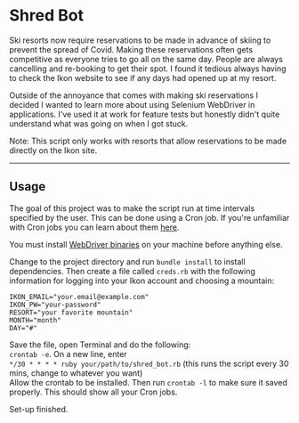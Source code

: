 # Shred Bot


Ski resorts now require reservations to be made in advance of skiing to prevent the spread of Covid. Making these reservations often gets competitive as everyone tries to go all on the same day. People are always cancelling and re-booking to get their spot. I found it tedious always having to check the Ikon website to see if any days had opened up at my resort.

Outside of the annoyance that comes with making ski reservations I decided I wanted to learn more about using Selenium WebDriver in applications.  I've used it at work for feature tests but honestly didn't quite understand what was going on when I got stuck.

Note: This script only works with resorts that allow reservations to be made directly on the Ikon site.

---

## Usage

The goal of this project was to make the script run at time intervals specified by the user. This can be done using a Cron job.  If you're unfamiliar with Cron jobs you can learn about them [here](https://ostechnix.com/a-beginners-guide-to-cron-jobs/).

You must install [WebDriver binaries](https://www.selenium.dev/documentation/en/selenium_installation/installing_webdriver_binaries/) on your machine before anything else. 

Change to the project directory and run `bundle install` to install dependencies. Then create a file called `creds.rb` with the following information for logging into your Ikon account and choosing a mountain:  
```
IKON_EMAIL="your.email@example.com"
IKON_PW="your-password"
RESORT="your favorite mountain"
MONTH="month"
DAY="#"
```
Save the file, open Terminal and do the following:  
`crontab -e`. 
On a new line, enter    
`*/30 * * * * ruby your/path/to/shred_bot.rb` (this runs the script every 30 mins, change to whatever you want)   
Allow the crontab to be installed. Then run `crontab -l` to make sure it saved properly. This should show all your Cron jobs.  

Set-up finished. 

